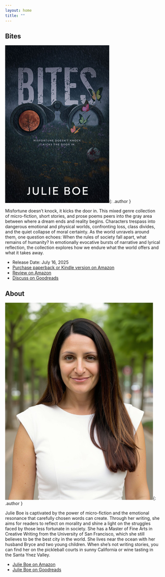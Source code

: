 ```yaml
---
layout: home
title: ""
---
```


## Bites

![The title "Bites", with binoculars underneath, followed by the message "misfortune doesn't knock, it kicks the door in", followed by the author's name Julie Boe](/assets/images/bites_cover.jpg "Bites Cover"){: .author }

Misfortune doesn’t knock, it kicks the door in. This mixed genre collection of micro-fiction, short stories, and prose poems peers into the gray area between where a dream ends and reality begins. Characters trespass into dangerous emotional and physical worlds, confronting loss, class divides, and the quiet collapse of moral certainty. As the world unravels around them, one question echoes: When the rules of society fall apart, what remains of humanity? In emotionally evocative bursts of narrative and lyrical reflection, the collection explores how we endure what the world offers and what it takes away.

- Release Date: July 16, 2025
- [Purchase paperback or Kindle version on Amazon](https://amzn.to/3Iw42iz)
- [Review on Amazon](https://www.amazon.com/review/create-review/?ie=UTF8&asin=B0FGS1JS9P)
- [Discuss on Goodreads](https://www.goodreads.com/book/show/237830950-bites)

## About

![Author photo](/assets/images/julieboe.jpg "Author Photo"){: .author }

Julie Boe is captivated by the power of micro-fiction and the emotional resonance that carefully chosen words can create.  Through her writing, she aims for readers to reflect on morality and shine a light on the struggles faced by those less fortunate in society.  She has a Master of Fine Arts in Creative Writing from the University of San Francisco, which she still believes to be the best city in the world.  She lives near the ocean with her husband Bryce and two young children.  When she’s not writing stories, you can find her on the pickleball courts in sunny California or wine tasting in the Santa Ynez Valley.

- [Julie Boe on Amazon](https://amazon.com/author/julieboe)
- [Julie Boe on Goodreads](https://www.goodreads.com/author/show/57469548.Julie_Boe)
